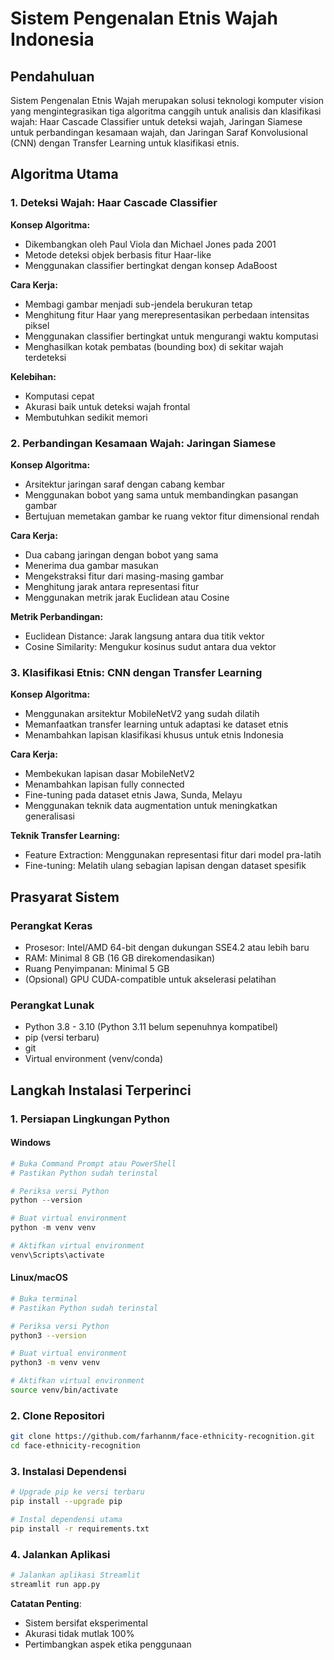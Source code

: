 # Sistem Pengenalan Etnis Wajah Indonesia

## Pendahuluan

Sistem Pengenalan Etnis Wajah merupakan solusi teknologi komputer vision yang mengintegrasikan tiga algoritma canggih untuk analisis dan klasifikasi wajah: Haar Cascade Classifier untuk deteksi wajah, Jaringan Siamese untuk perbandingan kesamaan wajah, dan Jaringan Saraf Konvolusional (CNN) dengan Transfer Learning untuk klasifikasi etnis.

## Algoritma Utama

### 1. Deteksi Wajah: Haar Cascade Classifier

**Konsep Algoritma:**
- Dikembangkan oleh Paul Viola dan Michael Jones pada 2001
- Metode deteksi objek berbasis fitur Haar-like
- Menggunakan classifier bertingkat dengan konsep AdaBoost

**Cara Kerja:**
- Membagi gambar menjadi sub-jendela berukuran tetap
- Menghitung fitur Haar yang merepresentasikan perbedaan intensitas piksel
- Menggunakan classifier bertingkat untuk mengurangi waktu komputasi
- Menghasilkan kotak pembatas (bounding box) di sekitar wajah terdeteksi

**Kelebihan:**
- Komputasi cepat
- Akurasi baik untuk deteksi wajah frontal
- Membutuhkan sedikit memori

### 2. Perbandingan Kesamaan Wajah: Jaringan Siamese

**Konsep Algoritma:**
- Arsitektur jaringan saraf dengan cabang kembar
- Menggunakan bobot yang sama untuk membandingkan pasangan gambar
- Bertujuan memetakan gambar ke ruang vektor fitur dimensional rendah

**Cara Kerja:**
- Dua cabang jaringan dengan bobot yang sama
- Menerima dua gambar masukan
- Mengekstraksi fitur dari masing-masing gambar
- Menghitung jarak antara representasi fitur
- Menggunakan metrik jarak Euclidean atau Cosine

**Metrik Perbandingan:**
- Euclidean Distance: Jarak langsung antara dua titik vektor
- Cosine Similarity: Mengukur kosinus sudut antara dua vektor

### 3. Klasifikasi Etnis: CNN dengan Transfer Learning

**Konsep Algoritma:**
- Menggunakan arsitektur MobileNetV2 yang sudah dilatih
- Memanfaatkan transfer learning untuk adaptasi ke dataset etnis
- Menambahkan lapisan klasifikasi khusus untuk etnis Indonesia

**Cara Kerja:**
- Membekukan lapisan dasar MobileNetV2
- Menambahkan lapisan fully connected
- Fine-tuning pada dataset etnis Jawa, Sunda, Melayu
- Menggunakan teknik data augmentation untuk meningkatkan generalisasi

**Teknik Transfer Learning:**
- Feature Extraction: Menggunakan representasi fitur dari model pra-latih
- Fine-tuning: Melatih ulang sebagian lapisan dengan dataset spesifik

## Prasyarat Sistem

### Perangkat Keras
- Prosesor: Intel/AMD 64-bit dengan dukungan SSE4.2 atau lebih baru
- RAM: Minimal 8 GB (16 GB direkomendasikan)
- Ruang Penyimpanan: Minimal 5 GB 
- (Opsional) GPU CUDA-compatible untuk akselerasi pelatihan

### Perangkat Lunak
- Python 3.8 - 3.10 (Python 3.11 belum sepenuhnya kompatibel)
- pip (versi terbaru)
- git
- Virtual environment (venv/conda)

## Langkah Instalasi Terperinci

### 1. Persiapan Lingkungan Python

#### Windows
```powershell
# Buka Command Prompt atau PowerShell
# Pastikan Python sudah terinstal

# Periksa versi Python
python --version

# Buat virtual environment
python -m venv venv

# Aktifkan virtual environment
venv\Scripts\activate
```

#### Linux/macOS
```bash
# Buka terminal
# Pastikan Python sudah terinstal

# Periksa versi Python
python3 --version

# Buat virtual environment
python3 -m venv venv

# Aktifkan virtual environment
source venv/bin/activate
```

### 2. Clone Repositori

```bash
git clone https://github.com/farhannm/face-ethnicity-recognition.git
cd face-ethnicity-recognition
```

### 3. Instalasi Dependensi

```bash
# Upgrade pip ke versi terbaru
pip install --upgrade pip

# Instal dependensi utama
pip install -r requirements.txt
```

### 4. Jalankan Aplikasi

```bash
# Jalankan aplikasi Streamlit
streamlit run app.py
```

**Catatan Penting**: 
- Sistem bersifat eksperimental
- Akurasi tidak mutlak 100%
- Pertimbangkan aspek etika penggunaan
